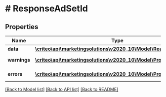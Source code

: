 # # ResponseAdSetId

## Properties

Name | Type | Description | Notes
------------ | ------------- | ------------- | -------------
**data** | [**\criteo\api\marketingsolutions\v2020_10\Model\ReadModelAdSetId**](ReadModelAdSetId.md) |  | [optional]
**warnings** | [**\criteo\api\marketingsolutions\v2020_10\Model\ProblemDetails[]**](ProblemDetails.md) |  | [optional] [readonly]
**errors** | [**\criteo\api\marketingsolutions\v2020_10\Model\ProblemDetails[]**](ProblemDetails.md) |  | [optional] [readonly]

[[Back to Model list]](../../README.md#models) [[Back to API list]](../../README.md#endpoints) [[Back to README]](../../README.md)
